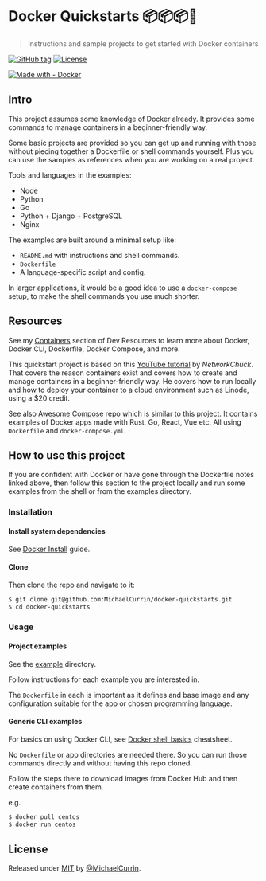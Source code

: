 # Docker Quickstarts 📦📦📦🐳
> Instructions and sample projects to get started with Docker containers

[![GitHub tag](https://img.shields.io/github/tag/MichaelCurrin/docker-quickstarts?include_prereleases=&sort=semver)](https://github.com/MichaelCurrin/docker-quickstarts/releases/)
[![License](https://img.shields.io/badge/License-MIT-blue)](#license)

[![Made with - Docker](https://img.shields.io/badge/Made_with-Docker-blue?logo=docker&logoColor=white)](https://www.docker.com/)


## Intro

This project assumes some knowledge of Docker already. It provides some commands to manage containers in a beginner-friendly way.

Some basic projects are provided so you can get up and running with those without piecing together a Dockerfile or shell commands yourself. Plus you can use the samples as references when you are working on a real project.

Tools and languages in the examples:

- Node
- Python
- Go
- Python + Django + PostgreSQL
- Nginx

The examples are built around a minimal setup like:

- `README.md` with instructions and shell commands.
- `Dockerfile`
- A language-specific script and config.

In larger applications, it would be a good idea to use a `docker-compose` setup, to make the shell commands you use much shorter.


## Resources

See my [Containers][] section of Dev Resources to learn more about Docker, Docker CLI, Dockerfile, Docker Compose, and more.

[Containers]: https://michaelcurrin.github.io/dev-resources/resources/containers/

This quickstart project is based on this [YouTube tutorial](https://www.youtube.com/watch?v=eGz9DS-aIeY) by _NetworkChuck_. That covers the reason containers exist and covers how to create and manage containers in a beginner-friendly way. He covers how to run locally and how to deploy your container to a cloud environment such as Linode, using a $20 credit.

See also [Awesome Compose](https://github.com/docker/awesome-compose) repo which is similar to this project. It contains examples of Docker apps made with Rust, Go, React, Vue etc. All using `Dockerfile` and `docker-compose.yml`.


## How to use this project

If you are confident with Docker or have gone through the Dockerfile notes linked above, then follow this section to the project locally and run some examples from the shell or from the examples directory.

### Installation

#### Install system dependencies

See [Docker Install](https://michaelcurrin.github.io/dev-cheatsheets/cheatsheets/containers/docker/install.html) guide.

#### Clone

Then clone the repo and navigate to it:

```sh
$ git clone git@github.com:MichaelCurrin/docker-quickstarts.git
$ cd docker-quickstarts
```

### Usage

#### Project examples

See the [example](/examples/) directory.

Follow instructions for each example you are interested in. 

The `Dockerfile` in each is important as it defines and base image and any configuration suitable for the app or chosen programming language.

#### Generic CLI examples

For basics on using Docker CLI, see [Docker shell basics][] cheatsheet.

No `Dockerfile` or app directories are needed there. So you can run those commands directly and without having this repo cloned.

Follow the steps there to download images from Docker Hub and then create containers from them.

e.g.

```sh
$ docker pull centos
$ docker run centos
```

[Docker shell basics]: https://michaelcurrin.github.io/dev-cheatsheets/cheatsheets/containers/docker/intro/shell-only-basics.html


## License

Released under [MIT](/LICENSE) by [@MichaelCurrin](https://github.com/MichaelCurrin).
